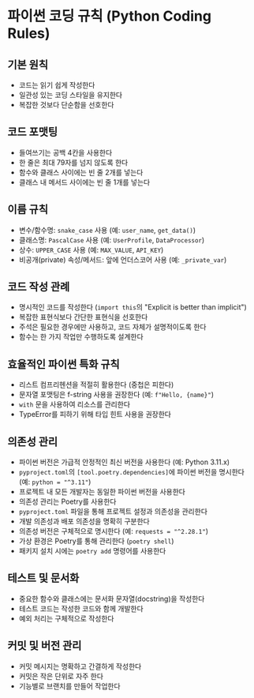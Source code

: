 # 파이썬 코딩 규칙 (Python Coding Rules)

## 기본 원칙
- 코드는 읽기 쉽게 작성한다
- 일관성 있는 코딩 스타일을 유지한다
- 복잡한 것보다 단순함을 선호한다

## 코드 포맷팅
- 들여쓰기는 공백 4칸을 사용한다
- 한 줄은 최대 79자를 넘지 않도록 한다
- 함수와 클래스 사이에는 빈 줄 2개를 넣는다
- 클래스 내 메서드 사이에는 빈 줄 1개를 넣는다

## 이름 규칙
- 변수/함수명: `snake_case` 사용 (예: `user_name`, `get_data()`)
- 클래스명: `PascalCase` 사용 (예: `UserProfile`, `DataProcessor`)
- 상수: `UPPER_CASE` 사용 (예: `MAX_VALUE`, `API_KEY`)
- 비공개(private) 속성/메서드: 앞에 언더스코어 사용 (예: `_private_var`)

## 코드 작성 관례
- 명시적인 코드를 작성한다 (`import this`의 "Explicit is better than implicit")
- 복잡한 표현식보다 간단한 표현식을 선호한다
- 주석은 필요한 경우에만 사용하고, 코드 자체가 설명적이도록 한다
- 함수는 한 가지 작업만 수행하도록 설계한다

## 효율적인 파이썬 특화 규칙
- 리스트 컴프리헨션을 적절히 활용한다 (중첩은 피한다)
- 문자열 포맷팅은 f-string 사용을 권장한다 (예: `f"Hello, {name}"`)
- `with` 문을 사용하여 리소스를 관리한다
- TypeError를 피하기 위해 타입 힌트 사용을 권장한다

## 의존성 관리
- 파이썬 버전은 가급적 안정적인 최신 버전을 사용한다 (예: Python 3.11.x)
- `pyproject.toml`의 `[tool.poetry.dependencies]`에 파이썬 버전을 명시한다 (예: `python = "^3.11"`)
- 프로젝트 내 모든 개발자는 동일한 파이썬 버전을 사용한다
- 의존성 관리는 Poetry를 사용한다
- `pyproject.toml` 파일을 통해 프로젝트 설정과 의존성을 관리한다
- 개발 의존성과 배포 의존성을 명확히 구분한다
- 의존성 버전은 구체적으로 명시한다 (예: `requests = "^2.28.1"`)
- 가상 환경은 Poetry를 통해 관리한다 (`poetry shell`)
- 패키지 설치 시에는 `poetry add` 명령어를 사용한다

## 테스트 및 문서화
- 중요한 함수와 클래스에는 문서화 문자열(docstring)을 작성한다
- 테스트 코드는 작성한 코드와 함께 개발한다
- 예외 처리는 구체적으로 작성한다

## 커밋 및 버전 관리
- 커밋 메시지는 명확하고 간결하게 작성한다
- 커밋은 작은 단위로 자주 한다
- 기능별로 브랜치를 만들어 작업한다

